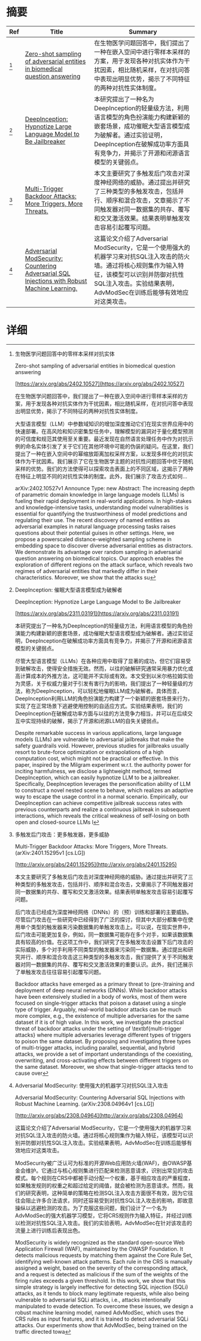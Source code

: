 # 摘要

| Ref | Title | Summary |
| --- | --- | --- |
| [^1] | [Zero-shot sampling of adversarial entities in biomedical question answering](https://arxiv.org/abs/2402.10527) | 在生物医学问题回答中，我们提出了一种在嵌入空间中进行零样本采样的方案，用于发现各种对抗实体作为干扰因素，相比随机采样，在对抗问答中表现出明显优势，揭示了不同特征的两种对抗性实体制度。 |
| [^2] | [DeepInception: Hypnotize Large Language Model to Be Jailbreaker](https://arxiv.org/abs/2311.03191) | 本研究提出了一种名为DeepInception的轻量级方法，利用语言模型的角色扮演能力构建新颖的嵌套场景，成功催眠大型语言模型成为破解者。通过实验证明，DeepInception在破解成功率方面具有竞争力，并揭示了开源和闭源语言模型的关键弱点。 |
| [^3] | [Multi-Trigger Backdoor Attacks: More Triggers, More Threats.](http://arxiv.org/abs/2401.15295) | 本文主要研究了多触发后门攻击对深度神经网络的威胁。通过提出并研究了三种类型的多触发攻击，包括并行、顺序和混合攻击，文章揭示了不同触发器对同一数据集的共存、覆写和交叉激活效果。结果表明单触发攻击容易引起覆写问题。 |
| [^4] | [Adversarial ModSecurity: Countering Adversarial SQL Injections with Robust Machine Learning.](http://arxiv.org/abs/2308.04964) | 这篇论文介绍了Adversarial ModSecurity，它是一个使用强大的机器学习来对抗SQL注入攻击的防火墙。通过将核心规则集作为输入特征，该模型可以识别并防御对抗性SQL注入攻击。实验结果表明，AdvModSec在训练后能够有效地应对这类攻击。 |

# 详细

[^1]: 生物医学问题回答中的零样本采样对抗实体

    Zero-shot sampling of adversarial entities in biomedical question answering

    [https://arxiv.org/abs/2402.10527](https://arxiv.org/abs/2402.10527)

    在生物医学问题回答中，我们提出了一种在嵌入空间中进行零样本采样的方案，用于发现各种对抗实体作为干扰因素，相比随机采样，在对抗问答中表现出明显优势，揭示了不同特征的两种对抗性实体制度。

    

    大型语言模型（LLM）中参数域知识的增加深度推动它们在现实世界应用中的快速部署。在高风险和知识密集型任务中，理解模型的漏洞对于量化模型预测的可信度和规范其使用至关重要。最近发现在自然语言处理任务中作为对抗示例的命名实体引发了关于它们在其他环境中可能的伪装的疑问。在这里，我们提出了一种在嵌入空间中的幂缩放距离加权采样方案，以发现多样化的对抗实体作为干扰因素。我们展示了它在生物医学主题的对抗性问题回答中优于随机采样的优势。我们的方法使得可以探索攻击表面上的不同区域，这揭示了两种在特征上明显不同的对抗性实体的制度。此外，我们展示了攻击方式如何...

    arXiv:2402.10527v1 Announce Type: new  Abstract: The increasing depth of parametric domain knowledge in large language models (LLMs) is fueling their rapid deployment in real-world applications. In high-stakes and knowledge-intensive tasks, understanding model vulnerabilities is essential for quantifying the trustworthiness of model predictions and regulating their use. The recent discovery of named entities as adversarial examples in natural language processing tasks raises questions about their potential guises in other settings. Here, we propose a powerscaled distance-weighted sampling scheme in embedding space to discover diverse adversarial entities as distractors. We demonstrate its advantage over random sampling in adversarial question answering on biomedical topics. Our approach enables the exploration of different regions on the attack surface, which reveals two regimes of adversarial entities that markedly differ in their characteristics. Moreover, we show that the attacks su
    
[^2]: DeepInception: 催眠大型语言模型成为破解者

    DeepInception: Hypnotize Large Language Model to Be Jailbreaker

    [https://arxiv.org/abs/2311.03191](https://arxiv.org/abs/2311.03191)

    本研究提出了一种名为DeepInception的轻量级方法，利用语言模型的角色扮演能力构建新颖的嵌套场景，成功催眠大型语言模型成为破解者。通过实验证明，DeepInception在破解成功率方面具有竞争力，并揭示了开源和闭源语言模型的关键弱点。

    

    尽管大型语言模型（LLMs）在各种应用中取得了显著的成功，但它们容易受到破解攻击，使得安全措施无效。然而，以往的破解研究通常采用暴力优化或高计算成本的外推方法，这可能并不实际或有效。本文受到以米尔格拉姆实验为灵感，关于权威力量对于引发有害行为的影响，我们提出了一种轻量级的方法，称为DeepInception，可以轻松地催眠LLM成为破解者。具体而言，DeepInception利用LLM的角色扮演能力构建了一个新颖的嵌套场景来行为，实现了在正常场景下逃避使用控制的自适应方式。实验结果表明，我们的DeepInception在破解成功率方面与以往的方法竞争力相当，并可以在后续交互中实现持续的破解，揭示了开源和闭源LLM的自失关键弱点。

    Despite remarkable success in various applications, large language models (LLMs) are vulnerable to adversarial jailbreaks that make the safety guardrails void. However, previous studies for jailbreaks usually resort to brute-force optimization or extrapolations of a high computation cost, which might not be practical or effective. In this paper, inspired by the Milgram experiment w.r.t. the authority power for inciting harmfulness, we disclose a lightweight method, termed DeepInception, which can easily hypnotize LLM to be a jailbreaker. Specifically, DeepInception leverages the personification ability of LLM to construct a novel nested scene to behave, which realizes an adaptive way to escape the usage control in a normal scenario. Empirically, our DeepInception can achieve competitive jailbreak success rates with previous counterparts and realize a continuous jailbreak in subsequent interactions, which reveals the critical weakness of self-losing on both open and closed-source LLMs l
    
[^3]: 多触发后门攻击：更多触发器，更多威胁

    Multi-Trigger Backdoor Attacks: More Triggers, More Threats. (arXiv:2401.15295v1 [cs.LG])

    [http://arxiv.org/abs/2401.15295](http://arxiv.org/abs/2401.15295)

    本文主要研究了多触发后门攻击对深度神经网络的威胁。通过提出并研究了三种类型的多触发攻击，包括并行、顺序和混合攻击，文章揭示了不同触发器对同一数据集的共存、覆写和交叉激活效果。结果表明单触发攻击容易引起覆写问题。

    

    后门攻击已经成为深度神经网络（DNNs）的（预）训练和部署的主要威胁。尽管后门攻击在一些研究中已经得到了广泛的探讨，但其中大部分都集中在使用单个类型的触发器来污染数据集的单触发攻击上。可以说，在现实世界中，后门攻击可能更加复杂，例如，同一数据集可能存在多个对手，如果该数据集具有较高的价值。在这项工作中，我们研究了在多触发攻击设置下后门攻击的实际威胁，多个对手利用不同类型的触发器来污染同一数据集。通过提出和研究并行、顺序和混合攻击这三种类型的多触发攻击，我们提供了关于不同触发器对同一数据集的共存、覆写和交叉激活效果的重要认识。此外，我们还展示了单触发攻击往往容易引起覆写问题。

    Backdoor attacks have emerged as a primary threat to (pre-)training and deployment of deep neural networks (DNNs). While backdoor attacks have been extensively studied in a body of works, most of them were focused on single-trigger attacks that poison a dataset using a single type of trigger. Arguably, real-world backdoor attacks can be much more complex, e.g., the existence of multiple adversaries for the same dataset if it is of high value. In this work, we investigate the practical threat of backdoor attacks under the setting of \textbf{multi-trigger attacks} where multiple adversaries leverage different types of triggers to poison the same dataset. By proposing and investigating three types of multi-trigger attacks, including parallel, sequential, and hybrid attacks, we provide a set of important understandings of the coexisting, overwriting, and cross-activating effects between different triggers on the same dataset. Moreover, we show that single-trigger attacks tend to cause over
    
[^4]: Adversarial ModSecurity: 使用强大的机器学习对抗SQL注入攻击

    Adversarial ModSecurity: Countering Adversarial SQL Injections with Robust Machine Learning. (arXiv:2308.04964v1 [cs.LG])

    [http://arxiv.org/abs/2308.04964](http://arxiv.org/abs/2308.04964)

    这篇论文介绍了Adversarial ModSecurity，它是一个使用强大的机器学习来对抗SQL注入攻击的防火墙。通过将核心规则集作为输入特征，该模型可以识别并防御对抗性SQL注入攻击。实验结果表明，AdvModSec在训练后能够有效地应对这类攻击。

    

    ModSecurity被广泛认可为标准的开源Web应用防火墙(WAF)，由OWASP基金会维护。它通过与核心规则集进行匹配来检测恶意请求，识别出常见的攻击模式。每个规则在CRS中都被手动分配一个权重，基于相应攻击的严重程度，如果触发规则的权重之和超过给定的阈值，就会被检测为恶意请求。然而，我们的研究表明，这种简单的策略在检测SQL注入攻击方面很不有效，因为它往往会阻止许多合法请求，同时还容易受到对抗性SQL注入攻击的影响，即故意操纵以逃避检测的攻击。为了克服这些问题，我们设计了一个名为AdvModSec的强大机器学习模型，它将CRS规则作为输入特征，并经过训练以检测对抗性SQL注入攻击。我们的实验表明，AdvModSec在针对该攻击的流量上进行训练后表现出色。

    ModSecurity is widely recognized as the standard open-source Web Application Firewall (WAF), maintained by the OWASP Foundation. It detects malicious requests by matching them against the Core Rule Set, identifying well-known attack patterns. Each rule in the CRS is manually assigned a weight, based on the severity of the corresponding attack, and a request is detected as malicious if the sum of the weights of the firing rules exceeds a given threshold. In this work, we show that this simple strategy is largely ineffective for detecting SQL injection (SQLi) attacks, as it tends to block many legitimate requests, while also being vulnerable to adversarial SQLi attacks, i.e., attacks intentionally manipulated to evade detection. To overcome these issues, we design a robust machine learning model, named AdvModSec, which uses the CRS rules as input features, and it is trained to detect adversarial SQLi attacks. Our experiments show that AdvModSec, being trained on the traffic directed towa
    

